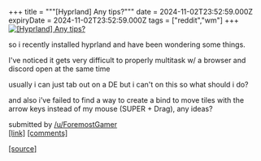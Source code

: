 +++
title = """[Hyprland] Any tips?"""
date = 2024-11-02T23:52:59.000Z
expiryDate = 2024-11-02T23:52:59.000Z
tags = ["reddit","wm"]
+++
[![[Hyprland] Any tips?](https://preview.redd.it/kc5n3w3atkyd1.jpeg?width=640&crop=smart&auto=webp&s=52cb76275df0560b1a0c42d345b8422241206d9c "[Hyprland] Any tips?")](https://www.reddit.com/r/unixporn/comments/1gi9zez/hyprland_any_tips/)

so i recently installed hyprland and have been wondering some things.

I've noticed it gets very difficult to properly multitask w/ a browser and discord open at the same time

usually i can just tab out on a DE but i can't on this so what should i do?

and also i’ve failed to find a way to create a bind to move tiles with the arrow keys instead of my mouse (SUPER + Drag), any ideas?

submitted by [/u/ForemostGamer](https://www.reddit.com/user/ForemostGamer)  
[\[link\]](https://i.redd.it/kc5n3w3atkyd1.jpeg) [\[comments\]](https://www.reddit.com/r/unixporn/comments/1gi9zez/hyprland_any_tips/)

[[source]](https://www.reddit.com/r/unixporn/comments/1gi9zez/hyprland_any_tips/)
